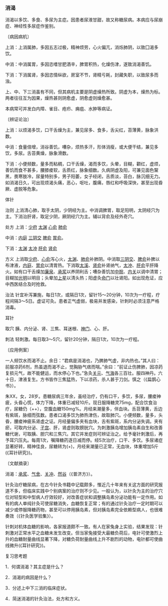 ### 消渴

消渴以多饮、多食、多尿为主症。因患者尿液甘甜，故又称糖尿病。本病应与尿崩症、神经性多尿症作鉴别。

〔病因病机〕

上消：上消属肺，多因五志过极，精神烦劳，心火偏亢，消烁肺阴，以致囗渴多饮。

中消：中消属胃，多因恣嗜甘肥酒辛，脾胃积热，化燥伤津，遂致消渴善饥。

下消：下消属肾，多因恣情纵欲，房室不节，肾精亏耗，封藏失职，以致尿多而浊。

上、中、下三消虽有不同，但其病机主要是阴虚燥热所致。阴虚为本，燥热为标。两者往往互为因果，燥热甚则阴愈虚，阴愈虚则燥愈甚。

本病常可并发白内障、雀目、疮疖、痈疽、水肿等病证。

〔辨证论治〕

上消：以烦渴多饮，口干舌燥为主，兼见尿多、食多，舌尖红，苔薄黄，脉象洪数。

中消：食量倍增，消谷善饥，嘈杂，烦热多汗，形体消瘦，或大便干结，兼见多饮，多尿。舌苔黄燥，脉象滑数。

下消：小便频数，量多而粘稠，口干舌燥，渴而多饮，头晕，目糊，颧红，虚烦，善饥而食不甚多，腰膝痠软，舌质红，脉象细数。久病阴虚及阳，可兼见面色黧黑，畏寒肢冷，尿量特别多，男子阳萎，女子经闭，舌质淡，苔白，脉沉细无力。如消渴日久，可出现烦渴头痛，恶心，呕吐，腹痛，唇红和呼吸深快，甚至出现昏厥、虚脱等危象。

体针

治则  上消清心肺，取手太阴，少阴经为主。中消调脾胃，取足阳明，太阴经穴为主。下消治肝肾，取足少阴，厥阴经穴为主。辅以背俞及经外奇穴。

处方  上消：[少府](https://www.gmzyjc.com/read/zjs/zjs3.1.4-6-0.0.2.3.8.md)  [太渊](https://www.gmzyjc.com/read/zjs/zjs3.1.1-3-0.1.1.3.9.md)  [心俞](https://www.gmzyjc.com/read/zjs/zjs3.1.7-8-0.0.1.3.15.md)  [肺俞](https://www.gmzyjc.com/read/zjs/zjs3.1.7-8-0.0.1.3.13.md)

中消：[内庭](https://www.gmzyjc.com/read/zjs/zjs3.1.1-3-0.1.3.3.44.md)  [三阴交](https://www.gmzyjc.com/read/zjs/zjs3.1.4-6-0.0.1.3.6.md)  [脾俞](https://www.gmzyjc.com/read/zjs/zjs3.1.7-8-0.0.1.3.20.md)  [胃俞](https://www.gmzyjc.com/read/zjs/zjs3.1.7-8-0.0.1.3.21.md)。

下消：[太渊](https://www.gmzyjc.com/read/zjs/zjs3.1.1-3-0.1.1.3.9.md)  [太冲](https://www.gmzyjc.com/read/zjs/zjs3.1.9-12-0.0.4.3.3.md)  [肝俞](https://www.gmzyjc.com/read/zjs/zjs3.1.7-8-0.0.1.3.18.md)  [肾俞](https://www.gmzyjc.com/read/zjs/zjs3.1.7-8-0.0.1.3.23.md)

方义  上消取[少府](https://www.gmzyjc.com/read/zjs/zjs3.1.4-6-0.0.2.3.8.md)、[心俞](https://www.gmzyjc.com/read/zjs/zjs3.1.7-8-0.0.1.3.15.md)泻心火，[太渊](https://www.gmzyjc.com/read/zjs/zjs3.1.1-3-0.1.1.3.9.md)、[肺俞](https://www.gmzyjc.com/read/zjs/zjs3.1.7-8-0.0.1.3.13.md)补肺阴。中消取[三阴交](https://www.gmzyjc.com/read/zjs/zjs3.1.4-6-0.0.1.3.6.md)、[脾俞](https://www.gmzyjc.com/read/zjs/zjs3.1.7-8-0.0.1.3.20.md)补脾以布津液，[内庭](https://www.gmzyjc.com/read/zjs/zjs3.1.1-3-0.1.3.3.44.md)、[胃俞](https://www.gmzyjc.com/read/zjs/zjs3.1.7-8-0.0.1.3.21.md)以清胃热。下消取[太溪](https://www.gmzyjc.com/read/zjs/zjs3.1.7-8-0.0.2.3.3.md)、[肾俞](https://www.gmzyjc.com/read/zjs/zjs3.1.7-8-0.0.1.3.23.md)补肾纳气，[太冲](https://www.gmzyjc.com/read/zjs/zjs3.1.9-12-0.0.4.3.3.md)、[肝俞](https://www.gmzyjc.com/read/zjs/zjs3.1.7-8-0.0.1.3.18.md)平肝降火。如有口干舌燥加[廉泉](https://www.gmzyjc.com/read/zjs/zjs3.2.1-0.1.1.3.21.md)、[承浆](https://www.gmzyjc.com/read/zjs/zjs3.2.1-0.1.1.3.22.md)以养阴利舌；嘈杂善饥加[中脘](https://www.gmzyjc.com/read/zjs/zjs3.2.1-0.1.1.3.11.md)、[内关](https://www.gmzyjc.com/read/zjs/zjs3.1.9-12-0.0.1.3.6.md)以调中清胃；目糊加[光明](https://www.gmzyjc.com/read/zjs/zjs3.1.9-12-0.0.3.3.37.md)以明目；头晕加[上星](https://www.gmzyjc.com/read/zjs/zjs3.2.2-0.0.1.3.23.md)以清头热；阳虚灸[命门](https://www.gmzyjc.com/read/zjs/zjs3.2.2-0.0.1.3.4.md)以壮肾阳。如出现危证，应中西医结合及时抢救。

治法  针宜补泻兼施，每日1次，或隔日1次，留针15～20分钟，10次为一疗程，疗程间隔3～5日。虚证可灸。患者正气虚弱，极易并发感染，针刺时必须注意严格消毒。

耳针

取穴  胰、内分泌、肾、三焦、耳迷根、[神门](https://www.gmzyjc.com/read/zjs/zjs3.1.4-6-0.0.2.3.7.md)、心、肝。

刺法  轻刺激。每日取3～5穴，留针20分钟，隔日1次，10次为一疗程。

〔应用例案〕

一人频饮水而渴不止。余日：“君病是消渴也，乃脾肺气虚，非内热也。”其人曰：前服凉药6剂，热虽退而渴不止，觉胸胁气痞而喘。”余曰：“前证止伤脾肺，因凉药复损元气，故不能健运，而水停心下也。”急灸[关元](https://www.gmzyjc.com/read/zjs/zjs3.2.1-0.1.1.3.4.md)、[气海](https://www.gmzyjc.com/read/zjs/zjs3.2.1-0.1.1.3.6.md)各三百壮。服四神丹。六十日，津液复生。方书皆作三焦猛热，下以凉药，杀人甚于刀剑。慎之（《扁鹊心书》）。

朱XX，女，28岁。患糖尿病三年余，虽经治疗，仍有口干，多饮，多尿，腰痠神疲，头昏心慌，体力下降，体重已减轻10斤。现日服降糖灵75mg，配合饮食治疗，尿糖仍（++），空腹血糖150mg%。月经来潮量多，伴血块。舌苔薄黄，舌边有紫斑，脉细而弦数。患者口渴多饮为肺热津伤，故取肺穴。小便频数，量多，头昏，腰痠神疲系肾虚之证。月经量偏多夹有血块，舌有紫斑，系内分泌失调。夹有瘀，可取内分泌、[子宫](https://www.gmzyjc.com/read/zjs/zjs3.4-0.1.3.5.0.md)、肝，肾虚则取膀胱穴。为刺激胰岛增加胰岛素自生和改善糖代谢，可取胰、胆穴和三焦穴。其它并发症则可辨证治之。给予毫针刺激后，再予耳穴压丸。每周1次，嘱降糖药逐日减而停。经5次治疗，口干、多饮。多尿诸症显著好转，精神佳良，尿糖转为(+)，月经来潮量已正常，无血块，体重增加5斤(《耳针研究》)。

〔文献摘录〕

消渴：[承浆](https://www.gmzyjc.com/read/zjs/zjs3.2.1-0.1.1.3.22.md)、[气舍](https://www.gmzyjc.com/read/zjs/zjs3.1.1-3-0.1.3.3.11.md)、[关冲](https://www.gmzyjc.com/read/zjs/zjs3.1.9-12-0.0.2.3.1.md)、[然谷](https://www.gmzyjc.com/read/zjs/zjs3.1.7-8-0.0.2.3.2.md)（《普济方》）。

针灸治疗糖尿病，在古今针灸书籍中记载颇多，惟近几十年来有关这方面的研究报道不多，但临床实践中个别病案的治疗则不少见。一般认为，以针灸为主的治疗穴位对轻型和中型病人疗效较好，对改善症状和调整胰岛素分泌功能有一定作用。如有的病人单纯针灸可使尿糖消失，血糖恢复正常；有的通过针灸治疗一定时期可以减少或停服降糖药物，甚至可以停用胰岛素，但对胰岛素完全依赖型病人，也很难奏效（《针灸医学验集》）。

针刺对机体血糖的影响，各家报道颇不一致。有人在家兔身上实验，结果发现：针刺激对正常水平之血糖未发生改变。但当家兔接受大最糖负荷后，电针可使激烈上升的血糖耐量曲线显著下降，对糖负荷耐量曲线上升不剧烈的动物，电针都可使曲线微升(《耳针研究》)。

复习思考题

1．何谓消渴？其主症是什么？

2．消渴的病因是什么？

3．分述上中下三消的临床症状。

4．简迷消渴的针灸治法，处方和方义。
